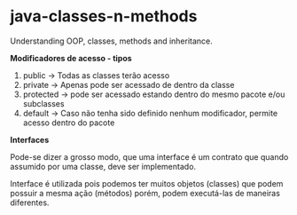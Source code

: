 # java-classes-n-methods
Understanding OOP, classes, methods and inheritance.

**Modificadores de acesso - tipos**

1) public -> Todas as classes terão acesso
2) private -> Apenas pode ser acessado de dentro da classe
3) protected -> pode ser acessado estando dentro do mesmo pacote e/ou subclasses
4) default -> Caso não tenha sido definido nenhum modificador, permite acesso dentro do pacote



**Interfaces**

Pode-se dizer a grosso modo, que uma interface é um contrato que quando assumido por uma classe, deve ser implementado.

Interface é utilizada pois podemos ter muitos objetos (classes) que podem possuir a mesma ação (métodos) porém, podem executá-las de maneiras diferentes.

